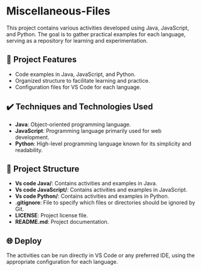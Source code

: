 # Miscellaneous-Files

This project contains various activities developed using Java, JavaScript, and Python. The goal is to gather practical examples for each language, serving as a repository for learning and experimentation.

## 🔨 Project Features

- Code examples in Java, JavaScript, and Python.
- Organized structure to facilitate learning and practice.
- Configuration files for VS Code for each language.

## ✔️ Techniques and Technologies Used

- **Java**: Object-oriented programming language.
- **JavaScript**: Programming language primarily used for web development.
- **Python**: High-level programming language known for its simplicity and readability.

## 📁 Project Structure

- **Vs code Java/**: Contains activities and examples in Java.
- **Vs code JavaScript/**: Contains activities and examples in JavaScript.
- **Vs code Python/**: Contains activities and examples in Python.
- **.gitignore**: File to specify which files or directories should be ignored by Git.
- **LICENSE**: Project license file.
- **README.md**: Project documentation.

## 🌐 Deploy

The activities can be run directly in VS Code or any preferred IDE, using the appropriate configuration for each language.
